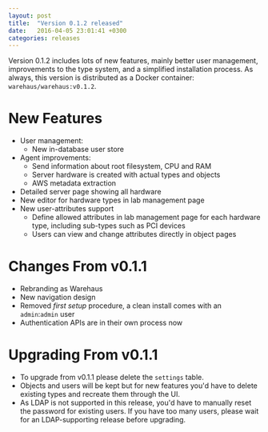 ```yaml
---
layout: post
title:  "Version 0.1.2 released"
date:   2016-04-05 23:01:41 +0300
categories: releases
---
```


Version 0.1.2 includes lots of new features, mainly better user management, improvements to the type system, and a simplified installation process. As always, this version is distributed  as a Docker container: `warehaus/warehaus:v0.1.2`.

# New Features

* User management:
  * New in-database user store
* Agent improvements:
  * Send information about root filesystem, CPU and RAM
  * Server hardware is created with actual types and objects
  * AWS metadata extraction
* Detailed server page showing all hardware
* New editor for hardware types in lab management page
* New user-attributes support
  * Define allowed attributes in lab management page for each hardware type, including sub-types such as PCI devices
  * Users can view and change attributes directly in object pages

# Changes From v0.1.1

* Rebranding as Warehaus
* New navigation design
* Removed *first setup* procedure, a clean install comes with an `admin`:`admin` user
* Authentication APIs are in their own process now

# Upgrading From v0.1.1

* To upgrade from v0.1.1 please delete the `settings` table.
* Objects and users will be kept but for new features you'd have to delete existing types and recreate them through the UI.
* As LDAP is not supported in this release, you'd have to manually reset the password for existing users. If you have too many users, please wait for an LDAP-supporting release before upgrading.
